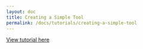 ```yaml
---
layout: doc
title: Creating a Simple Tool
permalink: /docs/tutorials/creating-a-simple-tool
---
```


[View tutorial here](../develop/spatial-tools/tutorial.md)
